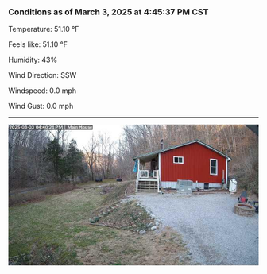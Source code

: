 ### Conditions as of March 3, 2025 at 4:45:37 PM CST 

Temperature: 51.10 &deg;F

Feels like: 51.10 &deg;F

Humidity: 43%

Wind Direction: SSW

Windspeed: 0.0 mph

Wind Gust: 0.0 mph

---

<img src="./images/latest.jpeg"/>

